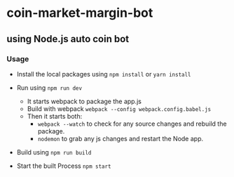 # coin-market-margin-bot

using Node.js auto coin bot
---

### Usage

* Install the local packages using `npm install` or `yarn install`
* Run using `npm run dev`
  * It starts webpack to package the app.js
  * Build with webpack `webpack --config webpack.config.babel.js` 
  * Then it starts both:
       * `webpack --watch` to check for any source changes and rebuild the package.
       * `nodemon` to grab any js changes and restart the Node app.

* Build using `npm run build`
* Start the built Process `npm start`
